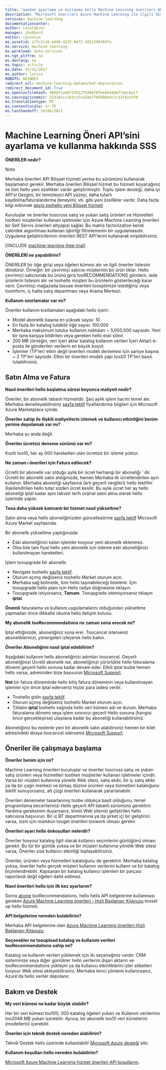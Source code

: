 ```yaml
---
title: "aaaSet ayarlama ve kullanma hello Machine Learning önerileri API'si | Microsoft Docs"
description: "Microsoft önerileri Azure Machine Learning ile ilgili SSS ile yerleşik API"
services: machine-learning
documentationcenter: 
author: LuisCabrer
manager: jhubbard
editor: cgronlun
ms.assetid: 1ffc3c16-e040-4225-9d72-105129938dfa
ms.service: machine-learning
ms.workload: data-services
ms.tgt_pltfrm: na
ms.devlang: na
ms.topic: article
ms.date: 03/31/2017
ms.author: luisca
ROBOTS: NOINDEX
redirect_url: machine-learning-datamarket-deprecation
redirect_document_id: True
ms.openlocfilehash: 980bf1a36f3291275d9ef0fee9b4446f7e0cbecf
ms.sourcegitcommit: 523283cc1b3c37c428e77850964dc1c33742c5f0
ms.translationtype: MT
ms.contentlocale: tr-TR
ms.lasthandoff: 10/06/2017
---
```

# <a name="setting-up-and-using-machine-learning-recommendations-api-faq"></a>Machine Learning Öneri API’sini ayarlama ve kullanma hakkında SSS
**ÖNERİLER nedir?**

> [!NOTE]
> Merhaba önerileri API Bilişsel hizmeti yerine bu sürümünü kullanarak başlamanız gerekir. Merhaba önerileri Bilişsel hizmet bu hizmeti koyacağınız ve tüm hello yeni özellikler vardır geliştirilmiştir. Toplu işlem desteği, daha iyi API'si Gezgini, bir temizleyici API yüzeyi, daha tutarlı kaydolma/faturalandırma deneyimi, vb. gibi yeni özellikler vardır.
> Daha fazla bilgi edinmek [geçiş toohello yeni Bilişsel hizmeti](http://aka.ms/recomigrate)
> 
> 

Kuruluşlar ve öneriler toocross satış ve yukarı satış ürünleri ve Hizmetleri tootheir müşteriler kullanan işletmeler için Azure Machine Learning önerileri bir Self Servis önerileri altyapısı sağlar. Bu matris factorization kendi çekirdek algoritması kullanan işbirliği filtrelemenin bir uygulamasıdır. Uygulama geliştiricilerinin önerileri REST API'lerini kullanarak erişebilirsiniz. 

[!INCLUDE [machine-learning-free-trial](../../includes/machine-learning-free-trial.md)]

**ÖNERİLERİ ne yapabilirim?**

ÖNERİLER bir öğe girişi veya öğeleri kümesi alır ve ilgili öneriler listesini döndürür. Örneğin: bir çevrimiçi satıcısı müşterinin bir ürün tıklar. Hello çevrimiçi satıcısında bu ürünü giriş tooRECOMMENDATIONS gönderir, iade ürünlerin listesini alır ve toohello müşteri bu ürünlerin gösterileceği karar verir. Çevrimiçi mağazada toouse önerileri toooptimize istediğiniz veya tooinform, iç hatta satış departmanı veya Arama Merkezi.

**Kullanım sınırlamalar var mı?**

Öneriler kullanım kısıtlamaları aşağıdaki hello içerir:

* Model abonelik başına en yüksek sayısı: 10
* En fazla bir katalog tutabilir öğe sayısı: 100.000
* Merhaba maksimum tutulur kullanım noktaları ~ 5,000,000 sayısıdır. Yeni bir tane karşıya bildirilen veya gereken hello eski silinir.
* 200 MB (örneğin, veri içeri aktar katalog kullanım verileri İçeri Aktar) e-posta ile gönderilen verilerin en büyük boyut:
* İşlemler (TP'ler) etkin değil önerileri modeli derlemesi için saniye başına ~ 2 TP'leri sayısıdır. Etkin bir önerileri modeli yapı too20 TP'leri basılı tutabilirsiniz.

## <a name="purchase-and-billing"></a>Satın Alma ve Fatura
**Nasıl önerileri hello başlatma süresi boyunca maliyeti nedir?**

Öneriler, bir abonelik tabanlı hizmetidir. Şarj aylık işlem hacmi temel alır. Merhaba denetleyebilirsiniz [sayfa teklif](https://datamarket.azure.com/dataset/amla/recommendations) fiyatlandırma bilgileri için Microsoft Azure Marketplace içinde.

**Öneriler sahip ile ilişkili maliyetlerin izlemek ve kullanıcı etkinliğini benim yerime depolamak var mı?**

Merhaba şu anda değil.

**Öneriler ücretsiz deneme sürümü var mı?**

Kısıtlı too10, her ay 000 hareketleri olan ücretsiz bir izleme yoktur.

**Ne zaman ı önerileri için Fatura edilecek?**

Ücretli bir abonelik var olduğu aylık bir ücret herhangi bir aboneliği ' dir. Ücretli bir abonelik satın aldığınızda, hemen Merhaba ilk ücretlendirilen ayın kullanın. Merhaba aboneliği sayfasına (artı geçerli vergileri) hello teklifini ilişkilendirilen hello tutar sizden ücret kesilir. Bu aylık ücret her ay hello aboneliği iptal kadar aynı takvim tarih orijinal satın alma olarak hello üzerinde yapılır. 

**Tooa daha yüksek katmanlı bir hizmet nasıl yükseltme?**

Satın alma veya hello aboneliğinizden güncelleştirme [sayfa teklif](https://datamarket.azure.com/dataset/amla/recommendations) Microsoft Azure Market sayfasında.

Bir abonelik yükseltme yaptığınızda:

* Eski aboneliğinizi kalan işlemler tooyour yeni abonelik eklenmez. 
* Olsa bile tam fiyat hello yeni abonelik için ödeme eski aboneliğinizi kullanılmayan hareketleri.

İşlem tooupgrade bir abonelik:

* Nevigate toohello [sayfa teklif](https://datamarket.azure.com/dataset/amla/recommendations).
* Oturum açmış değilseniz toohello Market oturum açın.
* Merhaba sağ bölmede, tüm hello taşınabileceği listelenir. İçin tooupgrade hello planı için Hello radyo düğmesine tıklayın.
* Tooupgrade istiyorsanız, **Tamam**. Tooupgrade istemiyorsanız tıklayın **iptal**.

**Önemli** faturalama ve kullanım uygulamalarını olduğundan yükseltme yapmadan önce dikkatle okuma hello iletişim kutusu.

**My abonelik tooRecommendations ne zaman sona erecek mi?**

İptal ettiğinizde, aboneliğiniz sona erer. Toocancel isterseniz aboneliklerinizi, yönergeleri izleyerek hello bakın.

**Öneriler Aboneliğimi nasıl iptal edebilirim?**

Aşağıdaki kullanım hello aboneliğinizi adımları toocancel. Geçerli aboneliğinizi Ücretli abonelik ise, aboneliğinizi yürürlükte hello faturalama dönemi geçerli hello sonuna kadar devam eder. Etkili iptal toobe hemen hello varsa, adresinden bize başvurun [Microsoft Support](https://support.microsoft.com/oas/default.aspx?gprid=17024&st=1&wfxredirect=1&sd=gn).

**Not** bir fatura döneminde hello bitiş fatura döneminin veya kullanılmayan işlemler için önce iptal ederseniz hiçbir para iadesi verilir.

* Toohello gidin [sayfa teklif](https://datamarket.azure.com/dataset/amla/recommendations).
* Oturum açmış değilseniz toohello Market oturum açın.
* Tıklatın **iptal** toohello sağında hello veri kümesi adı ve durum. Merhaba faturalama dönemi veya işlem sınırınızı geçerli Hello sonuna (hangisi önce gerçekleşirse) ulaşılana kadar bu aboneliği kullanabilirsiniz.

Aboneliğiniz bu nedenle yeni bir abonelik satın alabilirsiniz hemen bir bilet adresindeki dosya toocancel isterseniz [Microsoft Support](https://support.microsoft.com/oas/default.aspx?gprid=17024&st=1&wfxredirect=1&sd=gn).

## <a name="getting-started-with-recommendations"></a>Öneriler ile çalışmaya başlama
**Öneriler benim için mi?** 

Machine Learning önerileri kuruluşlar ve öneriler toocross satış ve yukarı satış ürünleri veya hizmetleri tootheir müşteriler kullanan işletmeler içindir. Varsa bir müşteri kullanıma yönelik Web sitesi, satış ekibi, bir iç satış ekibi ya da bir çağrı merkezi ve birkaç düzine ürünleri veya hizmetleri kataloğunu teklifi sunuyorsanız, alt çizgi önerileri kullanarak yararlanabilir. 

Önerileri denemeler tasarlanmış toobe oldukça basit olduğunu. temel programlama becerilerinizi Hello geçerli API tabanlı sürümünü gerektirir. Yardıma gereksinim duyarsanız, kimin Web sitenizi geliştirilen hello satıcısına başvurun. Bir iç BT departmanına ya da şirket içi bir geliştirici varsa, sizin için mümkün tooget önerileri toowork olması gerekir. 

**Önerileri ayarı hello önkoşulları nelerdir?**

Öneriler tooyour katalog ilgili olarak kullanıcı seçimlerini günlüğünü olması gerekir. Bu tür bir günlük yoksa ve bir müşteri kullanıma yönelik Web sitesi varsa, Öneriler size kullanıcı etkinliği toplayabilirsiniz. 

Öneriler, ürünleri veya hizmetleri kataloğunu de gerektirir. Merhaba katalog yoksa, öneriler hello gerçek müşteri kullanım verilerini kullanır ve bir katalog biçimlendirebilir. Kapsanan bir katalog kullanıcı işlemleri bir parçası raporlandı değil öğeleri dahil edilmez.

**Nasıl önerileri hello için ilk kez ayarlarım?**

Sonra [abone](https://datamarket.azure.com/dataset/amla/recommendations) tooRecommendations, hello hello API belgelerine kullanması gereken [Azure Machine Learning önerileri - Hızlı Başlangıç Kılavuzu](machine-learning-recommendation-api-quick-start-guide.md) tooset up hello hizmeti.

**API belgelerine nereden bulabilirim?** 

Merhaba API belgelerine olan [Azure Machine Learning önerileri-Hızlı Başlangıç Kılavuzu](machine-learning-recommendation-api-quick-start-guide.md).

**Seçenekler ne tooupload katalog ve kullanım verileri tooRecommendations sahip mi?**

Katalog ve kullanım verileri yüklemek için iki seçeneğiniz vardır: CRM sisteminize veya diğer günlükler hello verilerini dışarı aktarın ve tooRecommendations yükleyin ya da kullanıcı etkinliklerini izler etiketleri tooyour Web sitesi ekleyebilirsiniz. Merhaba ikinci yöntemi kullanırsanız, Azure'da hello veriler depolanır.

## <a name="maintenance-and-support"></a>Bakım ve Destek
**My veri kümesi ne kadar büyük olabilir?**

Her bir veri kümesi too100, 000 katalog öğeleri yukarı ve Kullanım verilerinin too2048 MB yukarı içerebilir.
Ayrıca, bir abonelik too10 veri kümelerini (modellerin) içerebilir.

**Öneriler için teknik destek nereden alabilirim?**

Teknik Destek hello üzerinde kullanılabilir [Microsoft Azure desteği](https://social.msdn.microsoft.com/forums/azure/home?forum=MachineLearning) site.

**Kullanım koşulları hello nereden bulabilirim?**

[Microsoft Azure Machine Learning hizmet önerileri API koşullarını](https://datamarket.azure.com/dataset/amla/recommendations#terms).

